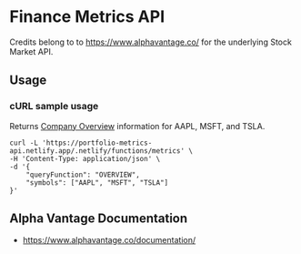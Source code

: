 # Finance Metrics API

Credits belong to to https://www.alphavantage.co/ for the underlying Stock Market API.

## Usage

### cURL sample usage
Returns [Company Overview](https://www.alphavantage.co/documentation/#company-overview) information for AAPL, MSFT, and TSLA.

```
curl -L 'https://portfolio-metrics-api.netlify.app/.netlify/functions/metrics' \
-H 'Content-Type: application/json' \
-d '{
    "queryFunction": "OVERVIEW",
    "symbols": ["AAPL", "MSFT", "TSLA"] 
}'
```

## Alpha Vantage Documentation
- https://www.alphavantage.co/documentation/

